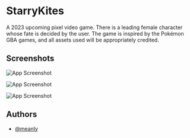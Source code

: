 
# StarryKites

A 2023 upcoming pixel video game. There is a leading female character whose fate is decided by the user. The game is inspired by the Pokémon GBA games, and all assets used will be appropriately credited.


## Screenshots

![App Screenshot](https://imgur.com/oMhCwoz.png)

![App Screenshot](https://imgur.com/6zIi0V1.png)

![App Screenshot](https://imgur.com/fvrYcFy.png)


## Authors

- [@meanly](https://www.github.com/meanly)

